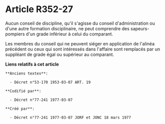 # Article R352-27

Aucun conseil de discipline, qu'il s'agisse du conseil d'administration ou d'une autre formation disciplinaire, ne peut
comprendre des sapeurs-pompiers d'un grade inférieur à celui du comparant.

Les membres du conseil qui ne peuvent siéger en application de l'alinéa précédent ou ceux qui sont intéressés dans l'affaire
sont remplacés par un suppléant de grade égal ou supérieur au comparant.

**Liens relatifs à cet article**

	**Anciens textes**:

	  - Décret n°53-170 1953-03-07 ART. 19

	**Codifié par**:

	  - Décret n°77-241 1977-03-07

	**Créé par**:

	  - Décret n°77-241 1977-03-07 JORF et JONC 18 mars 1977
